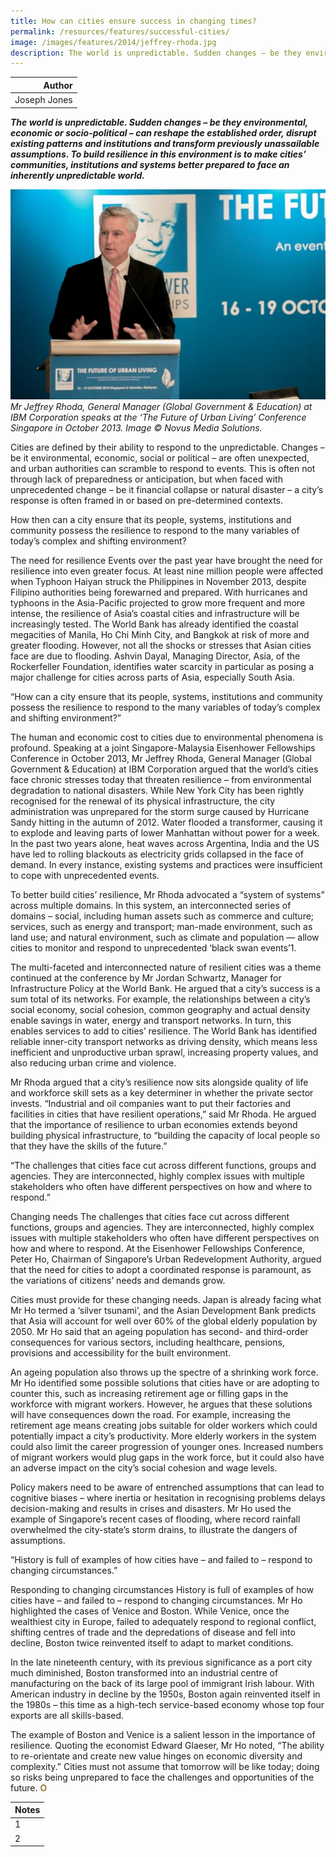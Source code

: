 ```yaml
---
title: How can cities ensure success in changing times?
permalink: /resources/features/successful-cities/
image: /images/features/2014/jeffrey-rhoda.jpg
description: The world is unpredictable. Sudden changes – be they environmental, economic or socio-political – can reshape the established order, disrupt existing patterns and institutions and transform previously unassailable assumptions. To build resilience in this environment is to make cities’ communities, institutions and systems better prepared to face an inherently unpredictable world.
---
```


| Author |
|---:|
| Joseph Jones |

***The world is unpredictable. Sudden changes – be they environmental, economic or socio-political – can reshape the established order, disrupt existing patterns and institutions and transform previously unassailable assumptions. To build resilience in this environment is to make cities’ communities, institutions and systems better prepared to face an inherently unpredictable world.***

![Mr Jeffrey Rhoda](/images/features/2014/jeffrey-rhoda.jpg/)*Mr Jeffrey Rhoda, General Manager (Global Government & Education) at IBM Corporation speaks at the ‘The Future of Urban Living’ Conference Singapore in October 2013. Image © Novus Media Solutions.*

Cities are defined by their ability to respond to the unpredictable. Changes – be it environmental, economic, social or political – are often unexpected, and urban authorities can scramble to respond to events. This is often not through lack of preparedness or anticipation, but when faced with unprecedented change – be it financial collapse or natural disaster – a city’s response is often framed in or based on pre-determined contexts.

How then can a city ensure that its people, systems, institutions and community possess the resilience to respond to the many variables of today’s complex and shifting environment?

The need for resilience
Events over the past year have brought the need for resilience into even greater focus. At least nine million people were affected when Typhoon Haiyan struck the Philippines in November 2013, despite Filipino authorities being forewarned and prepared. With hurricanes and typhoons in the Asia-Pacific projected to grow more frequent and more intense, the resilience of Asia’s coastal cities and infrastructure will be increasingly tested. The World Bank has already identified the coastal megacities of Manila, Ho Chi Minh City, and Bangkok at risk of more and greater flooding. However, not all the shocks or stresses that Asian cities face are due to flooding. Ashvin Dayal, Managing Director, Asia, of the Rockerfeller Foundation, identifies water scarcity in particular as posing a major challenge for cities across parts of Asia, especially South Asia.

“How can a city ensure that its people, systems, institutions and community possess the resilience to respond to the many variables of today’s complex and shifting environment?”

The human and economic cost to cities due to environmental phenomena is profound. Speaking at a joint Singapore-Malaysia Eisenhower Fellowships Conference in October 2013, Mr Jeffrey Rhoda, General Manager (Global Government & Education) at IBM Corporation argued that the world’s cities face chronic stresses today that threaten resilience – from environmental degradation to national disasters. While New York City has been rightly recognised for the renewal of its physical infrastructure, the city administration was unprepared for the storm surge caused by Hurricane Sandy hitting in the autumn of 2012. Water flooded a transformer, causing it to explode and leaving parts of lower Manhattan without power for a week. In the past two years alone, heat waves across Argentina, India and the US have led to rolling blackouts as electricity grids collapsed in the face of demand. In every instance, existing systems and practices were insufficient to cope with unprecedented events.

To better build cities’ resilience, Mr Rhoda advocated a “system of systems” across multiple domains. In this system, an interconnected series of domains – social, including human assets such as commerce and culture; services, such as energy and transport; man-made environment, such as land use; and natural environment, such as climate and population — allow cities to monitor and respond to unprecedented ‘black swan events’1.

The multi-faceted and interconnected nature of resilient cities was a theme continued at the conference by Mr Jordan Schwartz, Manager for Infrastructure Policy at the World Bank. He argued that a city’s success is a sum total of its networks. For example, the relationships between a city’s social economy, social cohesion, common geography and actual density enable savings in water, energy and transport networks. In turn, this enables services to add to cities’ resilience. The World Bank has identified reliable inner-city transport networks as driving density, which means less inefficient and unproductive urban sprawl, increasing property values, and also reducing urban crime and violence.

Mr Rhoda argued that a city’s resilience now sits alongside quality of life and workforce skill sets as a key determiner in whether the private sector invests. “Industrial and oil companies want to put their factories and facilities in cities that have resilient operations,” said Mr Rhoda. He argued that the importance of resilience to urban economies extends beyond building physical infrastructure, to “building the capacity of local people so that they have the skills of the future.”

“The challenges that cities face cut across different functions, groups and agencies. They are interconnected, highly complex issues with multiple stakeholders who often have different perspectives on how and where to respond.”

Changing needs
The challenges that cities face cut across different functions, groups and agencies. They are interconnected, highly complex issues with multiple stakeholders who often have different perspectives on how and where to respond. At the Eisenhower Fellowships Conference, Peter Ho, Chairman of Singapore’s Urban Redevelopment Authority, argued that the need for cities to adopt a coordinated response is paramount, as the variations of citizens’ needs and demands grow.

Cities must provide for these changing needs. Japan is already facing what Mr Ho termed a ‘silver tsunami’, and the Asian Development Bank predicts that Asia will account for well over 60% of the global elderly population by 2050. Mr Ho said that an ageing population has second- and third-order consequences for various sectors, including healthcare, pensions, provisions and accessibility for the built environment.

An ageing population also throws up the spectre of a shrinking work force. Mr Ho identified some possible solutions that cities have or are adopting to counter this, such as increasing retirement age or filling gaps in the workforce with migrant workers. However, he argues that these solutions will have consequences down the road. For example, increasing the retirement age means creating jobs suitable for older workers which could potentially impact a city’s productivity. More elderly workers in the system could also limit the career progression of younger ones. Increased numbers of migrant workers would plug gaps in the work force, but it could also have an adverse impact on the city’s social cohesion and wage levels.

Policy makers need to be aware of entrenched assumptions that can lead to cognitive biases – where inertia or hesitation in recognising problems delays decision-making and results in crises and disasters. Mr Ho used the example of Singapore’s recent cases of flooding, where record rainfall overwhelmed the city-state’s storm drains, to illustrate the dangers of assumptions.

“History is full of examples of how cities have – and failed to – respond to changing circumstances.”

Responding to changing circumstances
History is full of examples of how cities have – and failed to – respond to changing circumstances. Mr Ho highlighted the cases of Venice and Boston. While Venice, once the wealthiest city in Europe, failed to adequately respond to regional conflict, shifting centres of trade and the depredations of disease and fell into decline, Boston twice reinvented itself to adapt to market conditions.

In the late nineteenth century, with its previous significance as a port city much diminished, Boston transformed into an industrial centre of manufacturing on the back of its large pool of immigrant Irish labour. With American industry in decline by the 1950s, Boston again reinvented itself in the 1980s – this time as a high-tech service-based economy whose top four exports are all skills-based.

The example of Boston and Venice is a salient lesson in the importance of resilience. Quoting the economist Edward Glaeser, Mr Ho noted, “The ability to re-orientate and create new value hinges on economic diversity and complexity.” Cities must not assume that tomorrow will be like today; doing so risks being unprepared to face the challenges and opportunities of the future.  **<font color="#967942">O</font>**

| Notes |
|:---|
| 1 | Singapore Eisenhower Fellowships (EF) Society and Eisenhower Fellows Association Malaysia co-organised a joint Singapore-Malaysia EF Conference from 16-19 October 2013 on ‘The Future of Urban Living’. |
| 2 | A black swan event is an event or occurrence that deviates beyond what is normally expected of a situation and that would be extremely difficult to predict. This term was popularised by Nassim Nicholas Taleb, a financial professor and former Wall Street trader. ([www.investopedia.com](http://www.investopedia.com)) |
